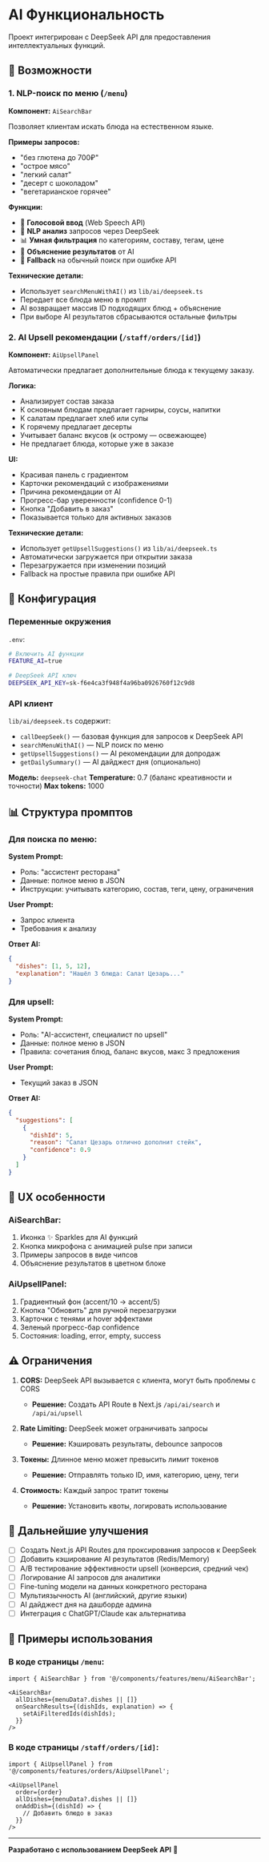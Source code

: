 # AI Функциональность

Проект интегрирован с DeepSeek API для предоставления интеллектуальных функций.

## 🎯 Возможности

### 1. NLP-поиск по меню (`/menu`)

**Компонент:** `AiSearchBar`

Позволяет клиентам искать блюда на естественном языке.

**Примеры запросов:**
- "без глютена до 700₽"
- "острое мясо"
- "легкий салат"
- "десерт с шоколадом"
- "вегетарианское горячее"

**Функции:**
- 🎤 **Голосовой ввод** (Web Speech API)
- 🧠 **NLP анализ** запросов через DeepSeek
- 📊 **Умная фильтрация** по категориям, составу, тегам, цене
- 💬 **Объяснение результатов** от AI
- 🔄 **Fallback** на обычный поиск при ошибке API

**Технические детали:**
- Использует `searchMenuWithAI()` из `lib/ai/deepseek.ts`
- Передает все блюда меню в промпт
- AI возвращает массив ID подходящих блюд + объяснение
- При выборе AI результатов сбрасываются остальные фильтры

### 2. AI Upsell рекомендации (`/staff/orders/[id]`)

**Компонент:** `AiUpsellPanel`

Автоматически предлагает дополнительные блюда к текущему заказу.

**Логика:**
- Анализирует состав заказа
- К основным блюдам предлагает гарниры, соусы, напитки
- К салатам предлагает хлеб или супы
- К горячему предлагает десерты
- Учитывает баланс вкусов (к острому — освежающее)
- Не предлагает блюда, которые уже в заказе

**UI:**
- Красивая панель с градиентом
- Карточки рекомендаций с изображениями
- Причина рекомендации от AI
- Прогресс-бар уверенности (confidence 0-1)
- Кнопка "Добавить в заказ"
- Показывается только для активных заказов

**Технические детали:**
- Использует `getUpsellSuggestions()` из `lib/ai/deepseek.ts`
- Автоматически загружается при открытии заказа
- Перезагружается при изменении позиций
- Fallback на простые правила при ошибке API

## 🔧 Конфигурация

### Переменные окружения

`.env`:
```bash
# Включить AI функции
FEATURE_AI=true

# DeepSeek API ключ
DEEPSEEK_API_KEY=sk-f6e4ca3f948f4a96ba0926760f12c9d8
```

### API клиент

`lib/ai/deepseek.ts` содержит:
- `callDeepSeek()` — базовая функция для запросов к DeepSeek API
- `searchMenuWithAI()` — NLP поиск по меню
- `getUpsellSuggestions()` — AI рекомендации для допродаж
- `getDailySummary()` — AI дайджест дня (опционально)

**Модель:** `deepseek-chat`
**Temperature:** 0.7 (баланс креативности и точности)
**Max tokens:** 1000

## 📊 Структура промптов

### Для поиска по меню:

**System Prompt:**
- Роль: "ассистент ресторана"
- Данные: полное меню в JSON
- Инструкции: учитывать категорию, состав, теги, цену, ограничения

**User Prompt:**
- Запрос клиента
- Требования к анализу

**Ответ AI:**
```json
{
  "dishes": [1, 5, 12],
  "explanation": "Нашёл 3 блюда: Салат Цезарь..."
}
```

### Для upsell:

**System Prompt:**
- Роль: "AI-ассистент, специалист по upsell"
- Данные: полное меню в JSON
- Правила: сочетания блюд, баланс вкусов, макс 3 предложения

**User Prompt:**
- Текущий заказ в JSON

**Ответ AI:**
```json
{
  "suggestions": [
    {
      "dishId": 5,
      "reason": "Салат Цезарь отлично дополнит стейк",
      "confidence": 0.9
    }
  ]
}
```

## 🎨 UX особенности

### AiSearchBar:
1. Иконка ✨ Sparkles для AI функций
2. Кнопка микрофона с анимацией pulse при записи
3. Примеры запросов в виде чипсов
4. Объяснение результатов в цветном блоке

### AiUpsellPanel:
1. Градиентный фон (accent/10 → accent/5)
2. Кнопка "Обновить" для ручной перезагрузки
3. Карточки с тенями и hover эффектами
4. Зеленый прогресс-бар confidence
5. Состояния: loading, error, empty, success

## ⚠️ Ограничения

1. **CORS:** DeepSeek API вызывается с клиента, могут быть проблемы с CORS
   - **Решение:** Создать API Route в Next.js `/api/ai/search` и `/api/ai/upsell`

2. **Rate Limiting:** DeepSeek может ограничивать запросы
   - **Решение:** Кэшировать результаты, debounce запросов

3. **Токены:** Длинное меню может превысить лимит токенов
   - **Решение:** Отправлять только ID, имя, категорию, цену, теги

4. **Стоимость:** Каждый запрос тратит токены
   - **Решение:** Установить квоты, логировать использование

## 🚀 Дальнейшие улучшения

- [ ] Создать Next.js API Routes для проксирования запросов к DeepSeek
- [ ] Добавить кэширование AI результатов (Redis/Memory)
- [ ] A/B тестирование эффективности upsell (конверсия, средний чек)
- [ ] Логирование AI запросов для аналитики
- [ ] Fine-tuning модели на данных конкретного ресторана
- [ ] Мультиязычность AI (английский, другие языки)
- [ ] AI дайджест дня на дашборде админа
- [ ] Интеграция с ChatGPT/Claude как альтернатива

## 📝 Примеры использования

### В коде страницы `/menu`:
```tsx
import { AiSearchBar } from '@/components/features/menu/AiSearchBar';

<AiSearchBar
  allDishes={menuData?.dishes || []}
  onSearchResults={(dishIds, explanation) => {
    setAiFilteredIds(dishIds);
  }}
/>
```

### В коде страницы `/staff/orders/[id]`:
```tsx
import { AiUpsellPanel } from '@/components/features/orders/AiUpsellPanel';

<AiUpsellPanel
  order={order}
  allDishes={menuData?.dishes || []}
  onAddDish={(dishId) => {
    // Добавить блюдо в заказ
  }}
/>
```

---

**Разработано с использованием DeepSeek API** 🤖
